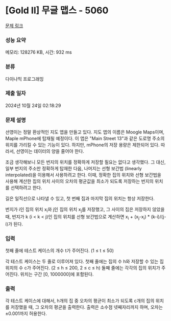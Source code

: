 # [Gold II] 무글 맵스 - 5060 

[문제 링크](https://www.acmicpc.net/problem/5060) 

### 성능 요약

메모리: 128276 KB, 시간: 932 ms

### 분류

다이나믹 프로그래밍

### 제출 일자

2024년 10월 24일 02:18:29

### 문제 설명

<p>선영이는 정말 환상적인 지도 앱을 만들고 있다. 지도 앱의 이름은 Moogle Maps이며, Maple mPhone에 탑재될 예정이다. 이 앱은 "Main Street 13"과 같은 도로명 주소의 위치를 가리킬 수 있는 기능이 있다. 하지만, mPhone의 저장 용량은 제한되어 있다. 따라서, 선영이는 데이터의 양을 줄어야 한다.</p>

<p>조금 생각해보니 모든 번지의 위치를 정확하게 저장할 필요는 없다고 생각했다. 그 대신, 일부 번지의 주소만 정확하게 탑재한 다음, 나머지는 선형 보간법 (linearly interpolated)을 이용해서 사용하려고 한다. 이때, 정확한 집의 위치와 선형 보간법을 사용해 계산한 집의 위치 사이의 오차의 평균값을 최소가 되도록 저장하는 번지의 위치를 선택하려고 한다.</p>

<p>길은 일직선으로 나타낼 수 있고, 첫 번째 집과 마지막 집의 위치는 항상 저장한다.</p>

<p>번지가 i인 집의 위치 x<sub>i</sub>와 j인 집의 위치 x<sub>j</sub>를 저장했고, 그 사이의 집은 저장하지 않았을 때, 번지가 k (i < k < j)인 집의 위치를 선형 보간법으로 계산하면 x<sub>i</sub> + (x<sub>j</sub>-x<sub>i</sub>) * (k-i)/(j-i)가 된다.</p>

### 입력 

 <p>첫째 줄에 테스트 케이스의 개수 t가 주어진다. (1 ≤ t ≤ 50)</p>

<p>각 테스트 케이스는 두 줄로 이루어져 있다. 첫째 줄에는 집의 수 h와 저장할 수 있는 집 위치의 수 c가 주어진다. (2 ≤ h ≤ 200, 2 ≤ c ≤ h) 둘째 줄에는 각각의 집의 위치가 주어진다. 위치는 구간 [0, 1000000]에 포함된다. </p>

### 출력 

 <p>각 테스트 케이스에 대해서, h개의 집 중 오차의 평균이 최소가 되도록 c개의 집의 위치를 저장했을 때, 그 오차의 평균을 출력한다. 출력은 소수점 넷째자리까지 하며, 오차는 ±0.001까지 허용한다.</p>


